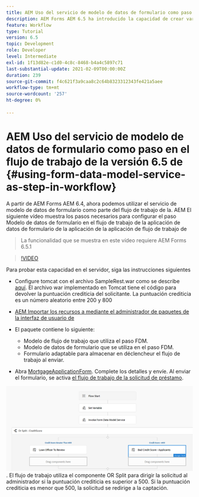 ```yaml
---
title: AEM Uso del servicio de modelo de datos de formulario como paso en el flujo de trabajo de la versión 6.5 de
description: AEM Forms AEM 6.5 ha introducido la capacidad de crear variables en el flujo de trabajo de. AEM Con esta nueva capacidad, el uso del servicio de modelo de datos de formulario de invocación en el flujo de trabajo de la aplicación de datos de formulario se ha vuelto muy sencillo. AEM El siguiente vídeo le guiará por los pasos necesarios para utilizar Invocar el servicio de modelo de datos de formulario en el flujo de trabajo de la.
feature: Workflow
type: Tutorial
version: 6.5
topic: Development
role: Developer
level: Intermediate
exl-id: 1f13d82e-c1d0-4c8c-8468-b4a4c5897c71
last-substantial-update: 2021-02-09T00:00:00Z
duration: 239
source-git-commit: f4c621f3a9caa8c2c64b8323312343fe421a5aee
workflow-type: tm+mt
source-wordcount: '257'
ht-degree: 0%

---
```


# AEM Uso del servicio de modelo de datos de formulario como paso en el flujo de trabajo de la versión 6.5 de {#using-form-data-model-service-as-step-in-workflow}

A partir de AEM Forms AEM 6.4, ahora podemos utilizar el servicio de modelo de datos de formulario como parte del flujo de trabajo de la. AEM El siguiente vídeo muestra los pasos necesarios para configurar el paso Modelo de datos de formulario en el flujo de trabajo de la aplicación de datos de formulario de la aplicación de la aplicación de flujo de trabajo de

>La funcionalidad que se muestra en este vídeo requiere AEM Forms 6.5.1


>[!VIDEO](https://video.tv.adobe.com/v/28145?quality=12&learn=on)

Para probar esta capacidad en el servidor, siga las instrucciones siguientes

* Configure tomcat con el archivo SampleRest.war como se describe [aquí](https://helpx.adobe.com/experience-manager/kt/forms/using/preparing-datasource-for-form-data-model-tutorial-use.html). El archivo war implementado en Tomcat tiene el código para devolver la puntuación crediticia del solicitante. La puntuación crediticia es un número aleatorio entre 200 y 800

* [AEM Importar los recursos a mediante el administrador de paquetes de la interfaz de usuario de](assets/aem65-loanapplication.zip)
* El paquete contiene lo siguiente:

   * Modelo de flujo de trabajo que utiliza el paso FDM.
   * Modelo de datos de formulario que se utiliza en el paso FDM.
   * Formulario adaptable para almacenar en déclencheur el flujo de trabajo al enviar.
* Abra [MortgageApplicationForm](http://localhost:4502/content/dam/formsanddocuments/loanapplication/jcr:content?wcmmode=disabled). Complete los detalles y envíe. Al enviar el formulario, se activa [el flujo de trabajo de la solicitud de préstamo](http://http://localhost:4502/editor.html/conf/global/settings/workflow/models/LoanApplication2.html).

![ flujo de trabajo ](assets/invokefdm651.PNG).
El flujo de trabajo utiliza el componente OR Split para dirigir la solicitud al administrador si la puntuación crediticia es superior a 500. Si la puntuación crediticia es menor que 500, la solicitud se redirige a la captación.
